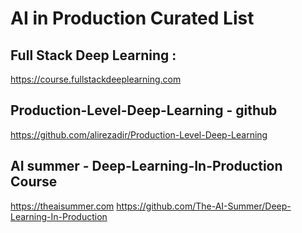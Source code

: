 # AI in Production Curated List


## Full Stack Deep Learning : 

https://course.fullstackdeeplearning.com

## Production-Level-Deep-Learning - github
https://github.com/alirezadir/Production-Level-Deep-Learning

## AI summer - Deep-Learning-In-Production Course
https://theaisummer.com
https://github.com/The-AI-Summer/Deep-Learning-In-Production
